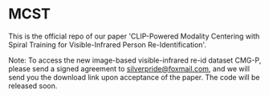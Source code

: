 # MCST
This is the official repo of our paper 'CLIP-Powered Modality Centering with Spiral Training for Visible-Infrared Person Re-Identification'.

Note: To access the new image-based visible-infrared  re-id dataset CMG-P, please send a signed agreement to silverpride@foxmail.com, and we will send you the download link upon acceptance of the paper. The code will be released soon.
